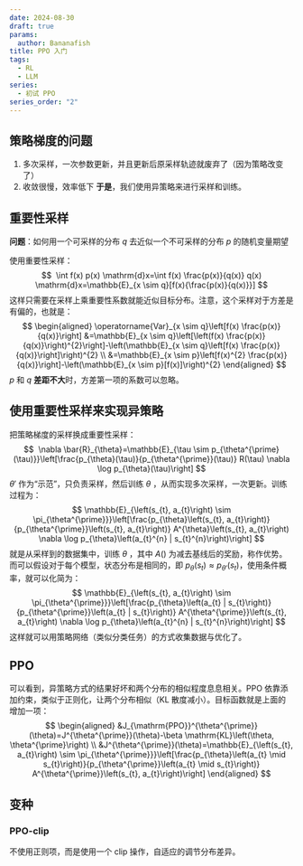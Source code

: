 ```yaml
---
date: 2024-08-30
draft: true
params:
  author: Bananafish
title: PPO 入门
tags:
  - RL
  - LLM
series:
  - 初试 PPO
series_order: "2"
---
```

## 策略梯度的问题
1. 多次采样，一次参数更新，并且更新后原采样轨迹就废弃了（因为策略改变了）
2. 收敛很慢，效率低下
**于是**，我们使用异策略来进行采样和训练。

## 重要性采样
**问题**：如何用一个可采样的分布 $q$ 去近似一个不可采样的分布 $p$ 的随机变量期望

使用重要性采样：
$$
 \int f(x) p(x) \mathrm{d}x=\int f(x) \frac{p(x)}{q(x)} q(x) \mathrm{d}x=\mathbb{E}_{x \sim q}[f(x){\frac{p(x)}{q(x)}}]
$$
这样只需要在采样上乘重要性系数就能近似目标分布。注意，这个采样对于方差是有偏的，也就是：
$$ \begin{aligned} 
\operatorname{Var}_{x \sim q}\left[f(x) \frac{p(x)}{q(x)}\right] &=\mathbb{E}_{x \sim q}\left[\left(f(x) \frac{p(x)}{q(x)}\right)^{2}\right]-\left(\mathbb{E}_{x \sim q}\left[f(x) \frac{p(x)}{q(x)}\right]\right)^{2} \\ &=\mathbb{E}_{x \sim p}\left[f(x)^{2} \frac{p(x)}{q(x)}\right]-\left(\mathbb{E}_{x \sim p}[f(x)]\right)^{2} 
\end{aligned} $$
$p$ 和 $q$ **差距不大**时，方差第一项的系数可以忽略。


## 使用重要性采样来实现异策略
把策略梯度的采样换成重要性采样：
$$
 \nabla \bar{R}_{\theta}=\mathbb{E}_{\tau \sim p_{\theta^{\prime}(\tau)}}\left[\frac{p_{\theta}(\tau)}{p_{\theta^{\prime}}(\tau)} R(\tau) \nabla \log p_{\theta}(\tau)\right]
$$
$\theta'$ 作为“示范”，只负责采样，然后训练 $\theta$ ，从而实现多次采样，一次更新。训练过程为：
$$ \mathbb{E}_{\left(s_{t}, a_{t}\right) \sim \pi_{\theta^{\prime}}}\left[\frac{p_{\theta}\left(s_{t}, a_{t}\right)}{p_{\theta^{\prime}}\left(s_{t}, a_{t}\right)} A^{\theta}\left(s_{t}, a_{t}\right) \nabla \log p_{\theta}\left(a_{t}^{n} | s_{t}^{n}\right)\right] $$
就是从采样到的数据集中，训练 $\theta$ ，其中 $A ()$ 为减去基线后的奖励，称作优势。而可以假设对于每个模型，状态分布是相同的，即 $p_{\theta}(s_t) \approx p_{\theta'}(s_t)$，使用条件概率，就可以化简为：
$$ \mathbb{E}_{\left(s_{t}, a_{t}\right) \sim \pi_{\theta^{\prime}}}\left[\frac{p_{\theta}\left(a_{t} | s_{t}\right)}{p_{\theta^{\prime}}\left(a_{t} | s_{t}\right)} A^{\theta^{\prime}}\left(s_{t}, a_{t}\right) \nabla \log p_{\theta}\left(a_{t}^{n} | s_{t}^{n}\right)\right]
$$
这样就可以用策略网络（类似分类任务）的方式收集数据与优化了。

## PPO
可以看到，异策略方式的结果好坏和两个分布的相似程度息息相关。PPO 依靠添加约束，类似于正则化，让两个分布相似（KL 散度减小）。目标函数就是上面的增加一项：
$$ \begin{aligned} &J_{\mathrm{PPO}}^{\theta^{\prime}}(\theta)=J^{\theta^{\prime}}(\theta)-\beta \mathrm{KL}\left(\theta, \theta^{\prime}\right) \\ &J^{\theta^{\prime}}(\theta)=\mathbb{E}_{\left(s_{t}, a_{t}\right) \sim \pi_{\theta^{\prime}}}\left[\frac{p_{\theta}\left(a_{t} \mid s_{t}\right)}{p_{\theta^{\prime}}\left(a_{t} \mid s_{t}\right)} A^{\theta^{\prime}}\left(s_{t}, a_{t}\right)\right] \end{aligned} $$

## 变种
### PPO-clip
不使用正则项，而是使用一个 clip 操作，自适应的调节分布差异。